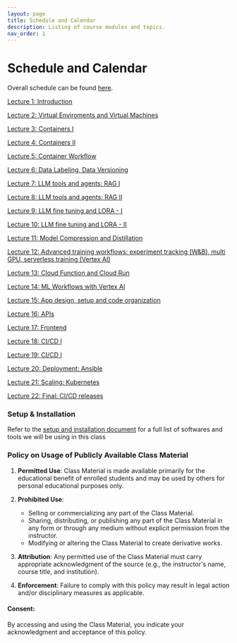 ```yaml
---
layout: page
title: Schedule and Calendar
description: Listing of course modules and topics.
nav_order: 1
---
```


# Schedule and Calendar

Overall schedule can be found [here](https://docs.google.com/spreadsheets/d/e/2PACX-1vTbcn25ZbO8Q7hTe2gAPcAgkdBVWhzjll5WEN3nzQarXCDZl5Ujg-KdF_Lf2WW32w/pubhtml?gid=1824717664&single=true).
 <!-- and calendar [here](/assets/images/AC215Schedule.svg). -->

 [Lecture 1: Introduction](../assets/lectures/lecture1/L01_introduction.pdf)  

[Lecture 2: Virtual Enviroments and Virtual Machines](../assets/lectures/lecture2/L02_virtual_machines_virtual_environments.pdf) 

[Lecture 3: Containers I](../assets/lectures/lecture3/L03_containers_part1.pdf)
    
[Lecture 4: Containers II](../assets/lectures/lecture4/L04_containers_part2.pdf) &nbsp; 
  
[Lecture 5: Container Workflow](../assets/lectures/lecture5/L05_container_workflow.pdf)

[Lecture 6: Data Labeling, Data Versioning](../assets/lectures/lecture6/L06_data_labeling_data_version.pdf)

[Lecture 7: LLM tools and agents: RAG I](../assets/lectures/lecture7/L07-LLM1.pdf)

[Lecture 8: LLM tools and agents: RAG II](../assets/lectures/lecture8/L08-LLM2.pdf)  

[Lecture 9: LLM fine tuning and LORA - I](../assets/lectures/lecture9/L09-FineTuning.pdf)

 
[Lecture 10: LLM fine tuning and LORA - II](../assets/lectures/lecture9/L09-FineTuning.pdf)

 
[Lecture 11: Model Compression and Distillation](../assets/lectures/lecture11/L11_compression_techniques.pdf)

[Lecture 12: Advanced training workflows: experiment tracking (W&B), multi GPU, serverless training (Vertex AI)](../assets/lectures/lecture12/L12_advanced_training.pdf)

[Lecture 13: Cloud Function and Cloud Run](../assets/lectures/lecture13/L13_ml_cloud_function_cloud_run.pdf)


[Lecture 14: ML Workflows with Vertex AI](../assets/lectures/lecture15/L15_vertex_ai_ml_workflow_management.pdf)

[Lecture 15: App design, setup and code organization ](../assets/lectures/lecture18/L18_app_development_implement.pdf)

[Lecture 16: APIs](../assets/lectures/lecture18/L18_app_development_implement.pdf)

[Lecture 17: Frontend](../assets/lectures/lecture18/L18_app_development_implement.pdf)

[Lecture 18: CI/CD I](../assets/lectures/lecture16/L16_ContinuousIntegration.pdf)

[Lecture 19: CI/CD I](../assets/lectures/lecture16/L16_ContinuousIntegration.pdf)
 
[Lecture 20: Deployment: Ansible ](../assets/lectures/lecture19/L19_ansible_operations.pdf)

[Lecture 21: Scaling: Kubernetes](../assets/lectures/lecture20/L20_kubernetes_operations_scaling.pdf)

[Lecture 22: Final: CI/CD releases](../assets/lectures/lecture21/L21_operations_automation.pdf)


<!-- {% for module in site.modules %}
{{ module }}
{% endfor %} -->

### Setup & Installation

Refer to the [setup and installation document](https://docs.google.com/document/d/1ixys_vzy5msA1oqRc3-YDKxt-nhSSSv3at1z0qQk8-I/edit?usp=sharing) for a full list of softwares and tools we will be using in this class

### Policy on Usage of Publicly Available Class Material

1. **Permitted Use**: Class Material is made available primarily for the educational benefit of enrolled students and may be used by others for personal educational purposes only.

2. **Prohibited Use**: 
   - Selling or commercializing any part of the Class Material.
   - Sharing, distributing, or publishing any part of the Class Material in any form or through any medium without explicit permission from the instructor.
   - Modifying or altering the Class Material to create derivative works.

3. **Attribution**: Any permitted use of the Class Material must carry appropriate acknowledgment of the source (e.g., the instructor's name, course title, and institution).

4. **Enforcement**: Failure to comply with this policy may result in legal action and/or disciplinary measures as applicable.

#### Consent:

By accessing and using the Class Material, you indicate your acknowledgment and acceptance of this policy.

